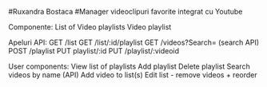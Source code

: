 #Ruxandra Bostaca
#Manager videoclipuri favorite integrat cu Youtube

Componente:
List of Video playlists
Video playlist

Apeluri API:
GET /list
GET /list/:id/playlist
GET /videos?Search= (search API)
POST /playlist
PUT playlist/:id
PUT /playlist/:videoid

User components:
View list of playlists
Add playlist
Delete playlist
Search videos by name (API)
Add video to list(s)
Edit list - remove videos + reorder